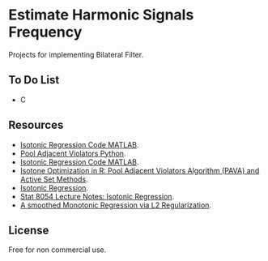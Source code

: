 # Estimate Harmonic Signals Frequency

Projects for implementing Bilateral Filter.

## To Do List

 * 	C
 
## Resources

 *	[Isotonic Regression Code MATLAB](https://www.mathworks.com/matlabcentral/mlc-downloads/downloads/submissions/47196/versions/1/previews/improve_JP/toolbox_imp_JP/lsqisotonic.m/index.html).
 *	[Pool Adjacent Violators Python](https://gist.github.com/fabianp/3081831).
 *	[Isotonic Regression Code MATLAB](https://www.mathworks.com/matlabcentral/fileexchange/64933).
 *	[Isotone Optimization in R: Pool Adjacent Violators Algorithm (PAVA) and Active Set Methods](https://cran.r-project.org/web/packages/isotone/vignettes/isotone.pdf).
 *	[Isotonic Regression](https://en.wikipedia.org/wiki/Isotonic_regression).
 *	[Stat 8054 Lecture Notes: Isotonic Regression](https://www.stat.umn.edu/geyer/8054/notes/isotonic.pdf).
 *	[A smoothed Monotonic Regression via L2 Regularization](https://link.springer.com/article/10.1007/s10115-018-1201-2).

## License
Free for non commercial use.

